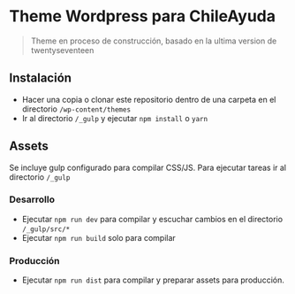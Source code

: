 Theme Wordpress para ChileAyuda
==

> Theme en proceso de construcción, basado en la ultima version de twentyseventeen

## Instalación
* Hacer una copia o clonar este repositorio dentro de una carpeta en el directorio `/wp-content/themes`
* Ir al directorio `/_gulp` y ejecutar `npm install` o `yarn`

## Assets
Se incluye gulp configurado para compilar CSS/JS. Para ejecutar tareas ir al directorio `/_gulp`

### Desarrollo
* Ejecutar `npm run dev` para compilar y escuchar cambios en el directorio `/_gulp/src/*`
* Ejecutar `npm run build` solo para compilar

### Producción
* Ejecutar `npm run dist` para compilar y preparar assets para producción.
